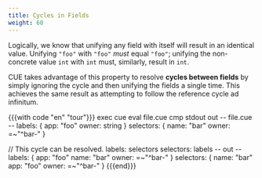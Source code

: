 ```yaml
---
title: Cycles in Fields
weight: 60
---
```


Logically, we know that unifying any field with itself will result in an
identical value. Unifying `"foo"` with `"foo"` *must* equal `"foo"`; unifying
the non-concrete value `int` with `int` must, similarly, result in `int`.

CUE takes advantage of this property to resolve **cycles between fields** by
simply ignoring the cycle and then unifying the fields a single time.
This achieves the same result as attempting to follow the reference cycle ad
infinitum.

{{{with code "en" "tour"}}}
exec cue eval file.cue
cmp stdout out
-- file.cue --
labels: {
	app:   "foo"
	owner: string
}
selectors: {
	name:  "bar"
	owner: =~"^bar-"
}

// This cycle can be resolved.
labels:    selectors
selectors: labels
-- out --
labels: {
    app:   "foo"
    name:  "bar"
    owner: =~"^bar-"
}
selectors: {
    name:  "bar"
    app:   "foo"
    owner: =~"^bar-"
}
{{{end}}}
